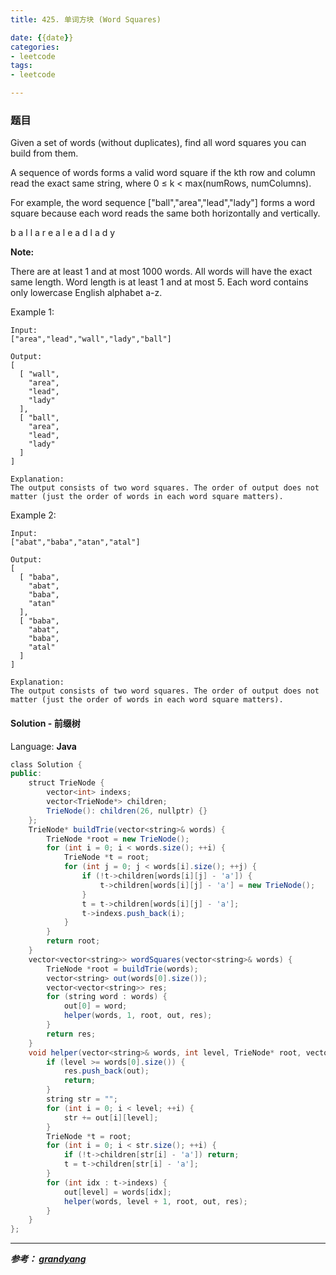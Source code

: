 ```yaml
---
title: 425. 单词方块 (Word Squares)

date: {{date}}
categories:
- leetcode
tags:
- leetcode

---
```

### 题目
Given a set of words (without duplicates), find all word squares you can build from them.

A sequence of words forms a valid word square if the kth row and column read the exact same string, where 0 ≤ k < max(numRows, numColumns).

For example, the word sequence ["ball","area","lead","lady"] forms a word square because each word reads the same both horizontally and vertically.

b a l l
a r e a
l e a d
l a d y

**Note:**

There are at least 1 and at most 1000 words.
All words will have the exact same length.
Word length is at least 1 and at most 5.
Each word contains only lowercase English alphabet a-z.
 

Example 1:
```
Input:
["area","lead","wall","lady","ball"]

Output:
[
  [ "wall",
    "area",
    "lead",
    "lady"
  ],
  [ "ball",
    "area",
    "lead",
    "lady"
  ]
]

Explanation:
The output consists of two word squares. The order of output does not matter (just the order of words in each word square matters).
 ```

Example 2:
```
Input:
["abat","baba","atan","atal"]

Output:
[
  [ "baba",
    "abat",
    "baba",
    "atan"
  ],
  [ "baba",
    "abat",
    "baba",
    "atal"
  ]
]

Explanation:
The output consists of two word squares. The order of output does not matter (just the order of words in each word square matters).
```


#### Solution - 前缀树

Language: **Java**

```java
​class Solution {
public:
    struct TrieNode {
        vector<int> indexs;
        vector<TrieNode*> children;
        TrieNode(): children(26, nullptr) {}
    };
    TrieNode* buildTrie(vector<string>& words) {
        TrieNode *root = new TrieNode();
        for (int i = 0; i < words.size(); ++i) {
            TrieNode *t = root;
            for (int j = 0; j < words[i].size(); ++j) {
                if (!t->children[words[i][j] - 'a']) {
                    t->children[words[i][j] - 'a'] = new TrieNode();
                }
                t = t->children[words[i][j] - 'a'];
                t->indexs.push_back(i);
            }
        }
        return root;
    }
    vector<vector<string>> wordSquares(vector<string>& words) {
        TrieNode *root = buildTrie(words);
        vector<string> out(words[0].size());
        vector<vector<string>> res;
        for (string word : words) {
            out[0] = word;
            helper(words, 1, root, out, res);
        }
        return res;
    }
    void helper(vector<string>& words, int level, TrieNode* root, vector<string>& out, vector<vector<string>>& res) {
        if (level >= words[0].size()) {
            res.push_back(out);
            return;
        }
        string str = "";
        for (int i = 0; i < level; ++i) {
            str += out[i][level];
        }
        TrieNode *t = root;
        for (int i = 0; i < str.size(); ++i) {
            if (!t->children[str[i] - 'a']) return;
            t = t->children[str[i] - 'a'];
        }
        for (int idx : t->indexs) {
            out[level] = words[idx];
            helper(words, level + 1, root, out, res);
        }
    }
};

```

---
***参考：
[grandyang](https://www.cnblogs.com/grandyang/p/6006000.html)***
